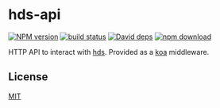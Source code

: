 # hds-api

  [![NPM version][npm-image]][npm-url]
  [![build status][travis-image]][travis-url]
  [![David deps][david-image]][david-url]
  [![npm download][download-image]][download-url]

HTTP API to interact with [hds](https://github.com/cheminfo/hds).
Provided as a [koa](https://github.com/koajs/koa) middleware.

## License

[MIT](./LICENSE)

[npm-image]: https://img.shields.io/npm/v/hds-api.svg?style=flat-square
[npm-url]: https://npmjs.org/package/hds-api
[travis-image]: https://img.shields.io/travis/cheminfo/hds-api/master.svg?style=flat-square
[travis-url]: https://travis-ci.org/cheminfo/hds-api
[david-image]: https://img.shields.io/david/cheminfo/hds-api/master.svg?style=flat-square
[david-url]: https://david-dm.org/cheminfo/hds-api
[download-image]: https://img.shields.io/npm/dm/hds-api.svg?style=flat-square
[download-url]: https://www.npmjs.com/package/hds-api